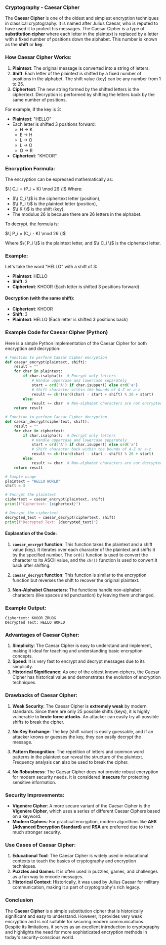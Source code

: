 ### **Cryptography - Caesar Cipher**

The **Caesar Cipher** is one of the oldest and simplest encryption techniques in classical cryptography. It is named after Julius Caesar, who is reputed to have used it to protect his messages. The Caesar Cipher is a type of **substitution cipher** where each letter in the plaintext is replaced by a letter with a fixed number of positions down the alphabet. This number is known as the **shift** or **key**.

### **How Caesar Cipher Works:**

1. **Plaintext**: The original message is converted into a string of letters.
2. **Shift**: Each letter of the plaintext is shifted by a fixed number of positions in the alphabet. The shift value (key) can be any number from 1 to 25.
3. **Ciphertext**: The new string formed by the shifted letters is the ciphertext. Decryption is performed by shifting the letters back by the same number of positions.

For example, if the key is 3:
- **Plaintext**: "HELLO"
- Each letter is shifted 3 positions forward:
  - H → K
  - E → H
  - L → O
  - L → O
  - O → R
- **Ciphertext**: "KHOOR"

### **Encryption Formula:**
The encryption can be expressed mathematically as:

$\[
C_i = (P_i + K) \mod 26
\]$
Where:
- $\( C_i \)$ is the ciphertext letter (position),
- $\( P_i \)$ is the plaintext letter (position),
- $\( K \)$ is the shift (key),
- The modulus 26 is because there are 26 letters in the alphabet.

To decrypt, the formula is:

$\[
P_i = (C_i - K) \mod 26
\]$

Where $\( P_i \)$ is the plaintext letter, and $\( C_i \)$ is the ciphertext letter.

### **Example:**

Let's take the word "HELLO" with a shift of 3:

- **Plaintext**: HELLO
- **Shift**: 3
- **Ciphertext**: KHOOR (Each letter is shifted 3 positions forward)

#### Decryption (with the same shift):
- **Ciphertext**: KHOOR
- **Shift**: 3
- **Plaintext**: HELLO (Each letter is shifted 3 positions back)

### **Example Code for Caesar Cipher (Python)**

Here is a simple Python implementation of the Caesar Cipher for both encryption and decryption:

```python
# Function to perform Caesar Cipher encryption
def caesar_encrypt(plaintext, shift):
    result = ""
    for char in plaintext:
        if char.isalpha():  # Encrypt only letters
            # Handle uppercase and lowercase separately
            start = ord('A') if char.isupper() else ord('a')
            # Shift character within the bounds of A-Z or a-z
            result += chr((ord(char) - start + shift) % 26 + start)
        else:
            result += char  # Non-alphabet characters are not encrypted
    return result

# Function to perform Caesar Cipher decryption
def caesar_decrypt(ciphertext, shift):
    result = ""
    for char in ciphertext:
        if char.isalpha():  # Decrypt only letters
            # Handle uppercase and lowercase separately
            start = ord('A') if char.isupper() else ord('a')
            # Shift character back within the bounds of A-Z or a-z
            result += chr((ord(char) - start - shift) % 26 + start)
        else:
            result += char  # Non-alphabet characters are not decrypted
    return result

# Sample usage
plaintext = "HELLO WORLD"
shift = 3

# Encrypt the plaintext
ciphertext = caesar_encrypt(plaintext, shift)
print(f"Ciphertext: {ciphertext}")

# Decrypt the ciphertext
decrypted_text = caesar_decrypt(ciphertext, shift)
print(f"Decrypted Text: {decrypted_text}")
```

#### **Explanation of the Code:**

1. **`caesar_encrypt` function**: This function takes the plaintext and a shift value (key). It iterates over each character of the plaintext and shifts it by the specified number. The `ord()` function is used to convert the character to its ASCII value, and the `chr()` function is used to convert it back after shifting.

2. **`caesar_decrypt` function**: This function is similar to the encryption function but reverses the shift to recover the original plaintext.

3. **Non-Alphabet Characters**: The functions handle non-alphabet characters (like spaces and punctuation) by leaving them unchanged.

### **Example Output:**
```
Ciphertext: KHOOR ZRUOG
Decrypted Text: HELLO WORLD
```

### **Advantages of Caesar Cipher:**
1. **Simplicity**: The Caesar Cipher is easy to understand and implement, making it ideal for teaching and understanding basic encryption concepts.
2. **Speed**: It is very fast to encrypt and decrypt messages due to its simplicity.
3. **Historical Significance**: As one of the oldest known ciphers, the Caesar Cipher has historical value and demonstrates the evolution of encryption techniques.

### **Drawbacks of Caesar Cipher:**
1. **Weak Security**: The Caesar Cipher is **extremely weak** by modern standards. Since there are only 25 possible shifts (keys), it is highly vulnerable to **brute force attacks**. An attacker can easily try all possible shifts to break the cipher.
   
2. **No Key Exchange**: The key (shift value) is easily guessable, and if an attacker knows or guesses the key, they can easily decrypt the message.
   
3. **Pattern Recognition**: The repetition of letters and common word patterns in the plaintext can reveal the structure of the plaintext. Frequency analysis can also be used to break the cipher.

4. **No Robustness**: The Caesar Cipher does not provide robust encryption for modern security needs. It is considered **insecure** for protecting sensitive information.

### **Security Improvements:**
- **Vigenère Cipher**: A more secure variant of the Caesar Cipher is the **Vigenère Cipher**, which uses a series of different Caesar Ciphers based on a keyword.
- **Modern Ciphers**: For practical encryption, modern algorithms like **AES (Advanced Encryption Standard)** and **RSA** are preferred due to their much stronger security.

### **Use Cases of Caesar Cipher:**
1. **Educational Tool**: The Caesar Cipher is widely used in educational contexts to teach the basics of cryptography and encryption techniques.
2. **Puzzles and Games**: It is often used in puzzles, games, and challenges as a fun way to encode messages.
3. **Historical Context**: Historically, it was used by Julius Caesar for military communication, making it a part of cryptography's rich legacy.

### **Conclusion**

The **Caesar Cipher** is a simple substitution cipher that is historically significant and easy to understand. However, it provides very weak encryption and is not suitable for securing modern communications. Despite its limitations, it serves as an excellent introduction to cryptography and highlights the need for more sophisticated encryption methods in today's security-conscious world.
